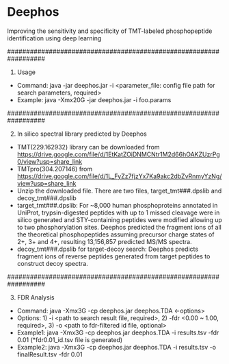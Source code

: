 # Deephos
Improving the sensitivity and specificity of TMT-labeled phosphopeptide identification using deep learning

##################################################################

1. Usage
- Command: java -jar deephos.jar -i <parameter_file: config file path for search parameters, required>
- Example: java -Xmx20G -jar deephos.jar -i foo.params

##################################################################

2. In silico spectral library predicted by Deephos
- TMT(229.162932) library can be downloaded from https://drive.google.com/file/d/1EtKatZOiDNMCNtr1M2d66hOAKZUzrPg0/view?usp=share_link
- TMTpro(304.207146) from https://drive.google.com/file/d/1L_FyZz7fjzYx7Ka9akc2dbZvRnmyYzNg/view?usp=share_link
- Unzip the downloaded file. There are two files, target_tmt###.dpslib and decoy_tmt###.dpslib
- target_tmt###.dpslib: For ~8,000 human phosphoproteins annotated in UniProt, trypsin-digested peptides with up to 1 missed cleavage were in silico generated and STY-containing peptides were modified allowing up to two phosphorylation sites. Deephos predicted the fragment ions of all the theoretical phosphopeptides assuming precursor charge states of 2+, 3+ and 4+, resulting 13,156,857 predicted MS/MS spectra.
- decoy_tmt###.dpslib for target-decoy search: Deephos predicts fragment ions of reverse peptides generated from target peptides to construct decoy spectra.

##################################################################

3. FDR Analysis
- Command: java -Xmx3G -cp deephos.jar deephos.TDA <-options>
- Options: 1) -i <path to search result file, required>, 2) -fdr <0.00 ~ 1.00, required>, 3) -o <path to fdr-filtered id file, optional>
- Example1: java -Xmx3G -cp deephos.jar deephos.TDA -i results.tsv -fdr 0.01 (*fdr0.01_id.tsv file is generated)
- Example2: java -Xmx3G -cp deephos.jar deephos.TDA -i results.tsv -o finalResult.tsv -fdr 0.01
